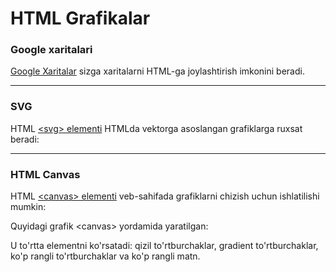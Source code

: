 # HTML Grafikalar

### Google xaritalari

[Google Xaritalar](https://www-w3schools-com.translate.goog/graphics/google\_maps\_intro.asp?\_x\_tr\_sl=auto&\_x\_tr\_tl=uz&\_x\_tr\_hl=en&\_x\_tr\_pto=wapp) sizga xaritalarni HTML-ga joylashtirish imkonini beradi.

***

### SVG

HTML [\<svg> elementi](https://www-w3schools-com.translate.goog/graphics/svg\_intro.asp?\_x\_tr\_sl=auto&\_x\_tr\_tl=uz&\_x\_tr\_hl=en&\_x\_tr\_pto=wapp) HTMLda vektorga asoslangan grafiklarga ruxsat beradi:

***

### HTML Canvas

HTML [\<canvas> elementi](https://www-w3schools-com.translate.goog/graphics/canvas\_intro.asp?\_x\_tr\_sl=auto&\_x\_tr\_tl=uz&\_x\_tr\_hl=en&\_x\_tr\_pto=wapp) veb-sahifada grafiklarni chizish uchun ishlatilishi mumkin:

Quyidagi grafik \<canvas> yordamida yaratilgan:

U to'rtta elementni ko'rsatadi: qizil to'rtburchaklar, gradient to'rtburchaklar, ko'p rangli to'rtburchaklar va ko'p rangli matn.
